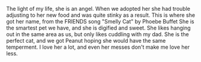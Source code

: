 The light of my life, she is an angel.
When we adopted her she had trouble adjusting to her new food and was quite stinky as a result. This is where she got her name, from the FRIENDS song "Smelly Cat" by Phoebe Buffet
She is the smartest pet we have, and she is digified and sweet. 
She likes hanging out in the same area as us, but only likes cuddling with my dad.
She is the perfect cat, and we got Peanut hoping she would have the same temperment.
I love her a lot, and even her messes don't make me love her less.
